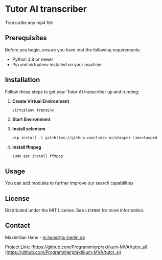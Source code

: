 
# Tutor AI transcriber

Transcribe any mp4 file

## Prerequisites

Before you begin, ensure you have met the following requirements:
- Python 3.8 or newer
- Pip and virtualenv installed on your machine

## Installation

Follow these steps to get your Tutor AI transcriber up and running:

1. **Create Virtual Environment**

   ```bash
   virtualenv transEnv
   ```
   
2. **Start Environment**
3. **Install selenium**
      ```bash
   pip install -U git+https://github.com/linto-ai/whisper-timestamped
   ```
4. **Install ffmpeg**
   ```
   sudo apt install ffmpeg
   ```

## Usage

You can add modules to further improve our search capabilities



## License

Distributed under the MIT License. See `LICENSE` for more information.

## Contact

Maximilian Hans - m.hans@tu-berlin.de

Project Link: [https://github.com/Programmierpraktikum-MVA/tutor_ai](https://github.com/Programmierpraktikum-MVA/tutor_ai)